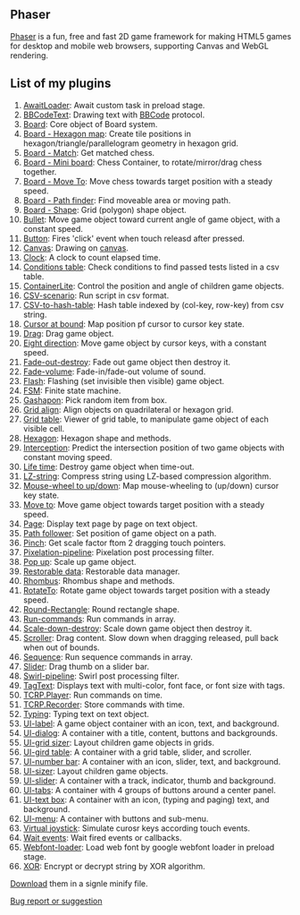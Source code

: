 ## Phaser 

[Phaser](http://phaser.io/) is a fun, free and fast 2D game framework for making HTML5 games for desktop and mobile web browsers, supporting Canvas and WebGL rendering.

## List of my plugins

1. [AwaitLoader](awaitloader.md): Await custom task in preload stage.
1. [BBCodeText](bbcodetext.md): Drawing text with [BBCode](https://en.wikipedia.org/wiki/BBCode) protocol.
1. [Board](board.md): Core object of Board system.
1. [Board - Hexagon map](board-hexagonmap.md): Create tile positions in hexagon/triangle/parallelogram geometry in hexagon grid.
1. [Board - Match](board-match.md): Get matched chess.
1. [Board - Mini board](board-miniboard.md): Chess Container, to rotate/mirror/drag chess together.
1. [Board - Move To](board-moveto.md): Move chess towards target position with a steady speed.
1. [Board - Path finder](board-pathfinder.md): Find moveable area or moving path.
1. [Board - Shape](board-shape.md): Grid (polygon) shape object.
1. [Bullet](bullet.md): Move game object toward current angle of game object, with a constant speed.
1. [Button](button.md): Fires 'click' event when touch releasd after pressed.
1. [Canvas](canvas.md): Drawing on [canvas](https://www.w3schools.com/html/html5_canvas.asp).
1. [Clock](clock.md): A clock to count elapsed time.
1. [Conditions table](conditionstable.md): Check conditions to find passed tests listed in a csv table.
1. [ContainerLite](containerlite.md): Control the position and angle of children game objects.
1. [CSV-scenario](csvscenario.md): Run script in csv format.
1. [CSV-to-hash-table](csvtohashtable.md): Hash table indexed by (col-key, row-key) from csv string.
1. [Cursor at bound](cursoratbound.md): Map position pf cursor to cursor key state.
1. [Drag](drag.md): Drag game object.
1. [Eight direction](eightdirection.md): Move game object by cursor keys, with a constant speed.
1. [Fade-out-destroy](fadeoutdestroy.md): Fade out game object then destroy it.
1. [Fade-volume](fadevolume.md): Fade-in/fade-out volume of sound.
1. [Flash](flash.md): Flashing (set invisible then visible) game object.
1. [FSM](fsm.md): Finite state machine.
1. [Gashapon](gashapon.md): Pick random item from box.
1. [Grid align](gridalign.md): Align objects on quadrilateral or hexagon grid.
1. [Grid table](gridtable.md): Viewer of grid table, to manipulate game object of each visible cell.
1. [Hexagon](geom-hexagon.md): Hexagon shape and methods.
1. [Interception](interception.md): Predict the intersection position of two game objects with constant moving speed.
1. [Life time](lifetime.md): Destroy game object when time-out.
1. [LZ-string](lzstring.md): Compress string using LZ-based compression algorithm.
1. [Mouse-wheel to up/down](mousewheeltoupdown.md): Map mouse-wheeling to (up/down) cursor key state.
1. [Move to](moveto.md): Move game object towards target position with a steady speed.
1. [Page](textpage.md): Display text page by page on text object.
1. [Path follower](pathfollower.md): Set position of game object on a path.
1. [Pinch](pinch.md): Get scale factor ftom 2 dragging touch pointers.
1. [Pixelation-pipeline](pixelationpipeline.md): Pixelation post processing filter.
1. [Pop up](popup.md): Scale up game object.
1. [Restorable data](restorabledata.md): Restorable data manager.
1. [Rhombus](geom-rhombus.md): Rhombus shape and methods.
1. [RotateTo](rotateto.md): Rotate game object towards target position with a steady speed.
1. [Round-Rectangle](shape-roundrectangle.md): Round rectangle shape.
1. [Run-commands](runcommands.md): Run commands in array.
1. [Scale-down-destroy](scaledowndestroy.md): Scale down game object then destroy it.
1. [Scroller](scroller.md): Drag content. Slow down when dragging released, pull back when out of bounds.
1. [Sequence](sequence.md): Run sequence commands in array.
1. [Slider](slider.md): Drag thumb on a slider bar.
1. [Swirl-pipeline](swirlpipeline.md): Swirl post processing filter.
1. [TagText](tagtext.md): Displays text with multi-color, font face, or font size with tags.
1. [TCRP.Player](tcrp-player.md): Run commands on time.
1. [TCRP.Recorder](tcrp-recoder.md): Store commands with time.
1. [Typing](texttyping.md): Typing text on text object.
1. [UI-label](ui-label.md): A game object container with an icon, text, and background.
1. [UI-dialog](ui-dialog.md): A container with a title, content, buttons and backgrounds.
1. [UI-grid sizer](ui-gridsizer.md): Layout children game objects in grids.
1. [UI-gird table](ui-gridtable.md): A container with a grid table, slider, and scroller.
1. [UI-number bar](ui-numberbar.md): A container with an icon, slider, text, and background.
1. [UI-sizer](ui-sizer.md): Layout children game objects.
1. [UI-slider](ui-slider.md): A container with a track, indicator, thumb and background.
1. [UI-tabs](ui-tabs.md): A container with 4 groups of buttons around a center panel.
1. [UI-text box](ui-textbox): A container with an icon, (typing and paging) text, and background.
1. [UI-menu](ui-menu.md): A container with buttons and sub-menu.
1. [Virtual joystick](virtualjoystick.md): Simulate curosr keys according touch events.
1. [Wait events](waitevents.md): Wait fired events or callbacks.
1. [Webfont-loader](webfontloader.md): Load web font by google webfont loader in preload stage.
1. [XOR](xor.md): Encrypt or decrypt string by XOR algorithm.

[Download](https://github.com/rexrainbow/phaser3-rex-notes/blob/master/plugins/dist/rexplugins.min.js) them in a signle minify file.

[Bug report or suggestion](https://github.com/rexrainbow/phaser3-rex-notes/issues)